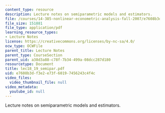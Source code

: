 ```yaml
---
content_type: resource
description: Lecture notes on semiparametric models and estimators.
file: /courses/14-385-nonlinear-econometric-analysis-fall-2007/e7608b3df3e2e73f60197456243c4f4c_lec18_19_semipar.pdf
file_size: 151881
file_type: application/pdf
learning_resource_types:
- Lecture Notes
license: https://creativecommons.org/licenses/by-nc-sa/4.0/
ocw_type: OCWFile
parent_title: Lecture Notes
parent_type: CourseSection
parent_uid: a38d3a88-c78f-7b34-499a-08dcc287d180
resourcetype: Document
title: lec18_19_semipar.pdf
uid: e7608b3d-f3e2-e73f-6019-7456243c4f4c
video_files:
  video_thumbnail_file: null
video_metadata:
  youtube_id: null
---
```

Lecture notes on semiparametric models and estimators.